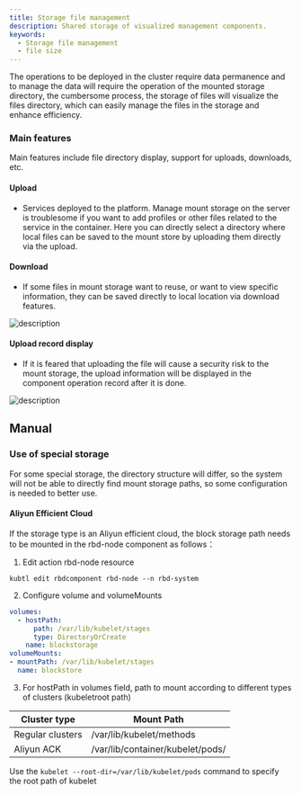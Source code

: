 ```yaml
---
title: Storage file management
description: Shared storage of visualized management components.
keywords:
  - Storage file management
  - file size
---
```


The operations to be deployed in the cluster require data permanence and to manage the data will require the operation of the mounted storage directory, the cumbersome process, the storage of files will visualize the files directory, which can easily manage the files in the storage and enhance efficiency.

### Main features

Main features include file directory display, support for uploads, downloads, etc.

#### Upload

- Services deployed to the platform. Manage mount storage on the server is troublesome if you want to add profiles or other files related to the service in the container. Here you can directly select a directory where local files can be saved to the mount store by uploading them directly via the upload.

#### Download

- If some files in mount storage want to reuse, or want to view specific information, they can be saved directly to local location via download features.

![description](https://grstatic.oss-cn-shanghai.aliyuncs.com/docs/enterprise-app/file-manage/file-manage.png)

#### Upload record display

- If it is feared that uploading the file will cause a security risk to the mount storage, the upload information will be displayed in the component operation record after it is done.

![description](https://grstatic.oss-cn-shanghai.aliyuncs.com/docs/enterprise-app/file-manage/upload-event.png)

## Manual

### Use of special storage

For some special storage, the directory structure will differ, so the system will not be able to directly find mount storage paths, so some configuration is needed to better use.

#### Aliyun Efficient Cloud

If the storage type is an Aliyun efficient cloud, the block storage path needs to be mounted in the rbd-node component as follows：

1. Edit action rbd-node resource

`kubtl edit rbdcomponent rbd-node --n rbd-system`

2. Configure volume and volumeMounts

```yaml
volumes:
  - hostPath:
      path: /var/lib/kubelet/stages
      type: DirectoryOrCreate
    name: blockstorage
volumeMounts:
- mountPath: /var/lib/kubelet/stages
  name: blockstore
```

3. For hostPath in volumes field, path to mount according to different types of clusters (kubeletroot path)

| Cluster type     | Mount Path                       |
| ---------------- | -------------------------------- |
| Regular clusters | /var/lib/kubelet/methods         |
| Aliyun ACK       | /var/lib/container/kubelet/pods/ |

Use the `kubelet --root-dir=/var/lib/kubelet/pods` command to specify the root path of kubelet
